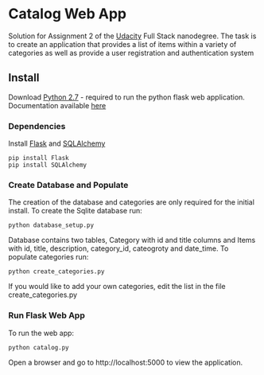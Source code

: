 # Catalog Web App

Solution for Assignment 2 of the [Udacity](https://www.udacity.com/) Full Stack nanodegree. The task is to create an application that provides a list of items within a variety of categories as well as provide a user registration and authentication system

## Install

Download [Python 2.7](https://www.python.org/downloads/) - required to run the python flask web application. Documentation available [here](https://docs.python.org/)

### Dependencies

Install [Flask](http://flask.pocoo.org/docs/1.0/installation/) and [SQLAlchemy](https://docs.sqlalchemy.org/en/13/intro.html)

```command
pip install Flask
pip install SQLAlchemy
```

### Create Database and Populate

The creation of the database and categories are only required for the initial install. To create the Sqlite database run:

```command
python database_setup.py
```

Database contains two tables, Category with id and title columns and Items with id, title, description, category_id, cateogroty and date_time. To populate categories run:

```command
python create_categories.py
```

If you would like to add your own categories, edit the list in the file create_categories.py

### Run Flask Web App

To run the web app:

```command
python catalog.py
```

Open a browser and go to http://localhost:5000 to view the application.